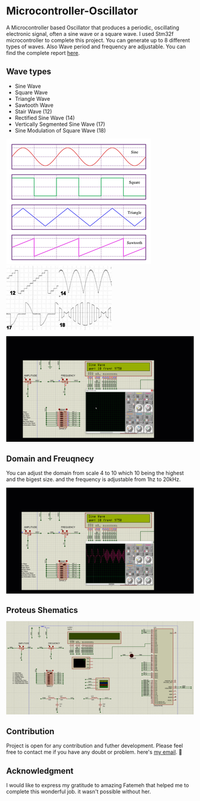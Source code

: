 # Microcontroller-Oscillator
A Microcontroller based Oscillator that produces a periodic, oscillating electronic signal, often a sine wave or a square wave. I used Stm32f microcontroller to complete this project. You can generate up to 8 different types of waves. Also Wave period and frequency are adjustable. You can find the complete report [here](https://github.com/mehditeymorian/Microcontroller-Oscillator/blob/master/Assets/report.pdf).

## Wave types
- Sine Wave
- Square Wave
- Triangle Wave
- Sawtooth Wave
- Stair Wave (12)
- Rectified Sine Wave (14)
- Vertically Segmented Sine Wave (17)
- Sine Modulation of Square Wave (18)

![](https://github.com/mehditeymorian/Microcontroller-Oscillator/blob/master/Assets/waves-1.png)
![](https://github.com/mehditeymorian/Microcontroller-Oscillator/blob/master/Assets/waves-2.png)

![Wave presentations](https://github.com/mehditeymorian/Microcontroller-Oscillator/blob/master/Assets/wave-types.gif)

## Domain and Freuqnecy
You can adjust the domain from scale 4 to 10 which 10 being the highest and the bigest size. and the frequency is adjustable from 1hz to 20kHz.

![Wave adjustment](https://github.com/mehditeymorian/Microcontroller-Oscillator/blob/master/Assets/wave-properties.gif)

## Proteus Shematics
![](https://github.com/mehditeymorian/Microcontroller-Oscillator/blob/master/Assets/schematic.png)

## Contribution
Project is open for any contribution and futher development. Please feel free to contact me if you have any doubt or problem. here's [my email](mailto:mehditeymorian322@gmail.com). 🍻

## Acknowledgment
I would like to express my gratitude to amazing Fatemeh that helped me to complete this wonderful job. it wasn't possible without her.

